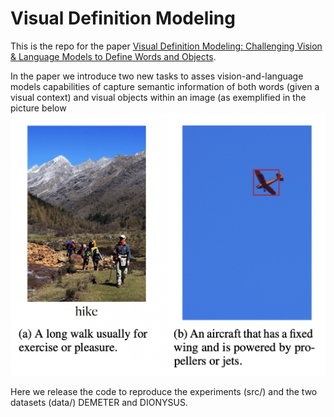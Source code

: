 # Visual Definition Modeling

This is the repo for the paper [Visual Definition Modeling:
Challenging Vision & Language Models to Define Words and Objects](https://www.aaai.org/AAAI22Papers/AAAI-11783.ScarliniB.pdf).

In the paper we introduce two new tasks to asses vision-and-language models capabilities of capture semantic information
of both words (given a visual context) and visual objects within an image (as exemplified in the picture below ![alt text](https://github.com/SapienzaNLP/visual-definition-modeling/blob/main/images/datasets_example.png?raw=true)


Here we release the code to reproduce the experiments (src/) and the two datasets (data/) DEMETER and DIONYSUS.
